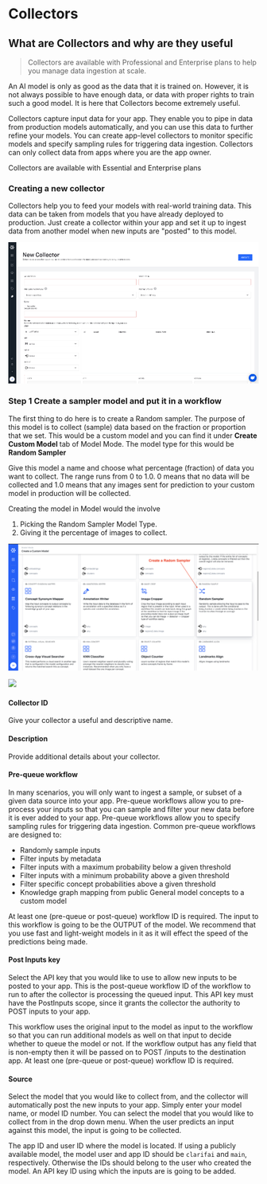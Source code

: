 # Collectors

## What are Collectors and why are they useful

> Collectors are available with Professional and Enterprise plans to help you manage data ingestion at scale.

An AI model is only as good as the data that it is trained on. However, it is not always possible to have enough data, or data with proper rights to train such a good model. It is here that Collectors become extremely useful.

Collectors capture input data for your app. They enable you to pipe in data from production models automatically, and you can use this data to further refine your models. You can create app-level collectors to monitor specific models and specify sampling rules for triggering data ingestion. Collectors can only collect data from apps where you are the app owner.

Collectors are available with Essential and Enterprise plans


### Creating a new collector

Collectors help you to feed your models with real-world training data. This data can be taken from models that you have already deployed to production. Just create a collector within your app and set it up to ingest data from another model when new inputs are "posted" to this model.


![](../../../.gitbook/assets/create_new_collector.jpg)

### Step 1 Create a sampler model and put it in a workflow
The first thing to do here is to create a Random sampler. The purpose of this model is to collect (sample) data based on the fraction or proportion that
we set. This would be a custom model and you can find it under **Create Custom Model** tab of Model Mode. The model type for this would be **Random Sampler**

Give this model a name and choose what percentage (fraction) of data you want to collect. The range runs from 0 to 1.0. 0 means that no data will be collected
and 1.0 means that any images sent for prediction to your custom model in production will be collected.

Creating the model in Model would the involve
1. Picking the Random Sampler Model Type.
2. Giving it the percentage of images to collect.

![](images/random_sampler_model_mode.png)

![](../../../.images/random_sample_args.png)


#### Collector ID

Give your collector a useful and descriptive name.

#### Description

Provide additional details about your collector.

#### Pre-queue workflow

In many scenarios, you will only want to ingest a sample, or subset of a given data source into your app. Pre-queue workflows allow you to pre-process your inputs so that you can sample and filter your new data before it is ever added to your app. Pre-queue workflows allow you to specify sampling rules for triggering data ingestion. Common pre-queue workflows are designed to:

* Randomly sample inputs
* Filter inputs by metadata
* Filter inputs with a maximum probability below a given threshold
* Filter inputs with a minimum probability above a given threshold
* Filter specific concept probabilities above a given threshold
* Knowledge graph mapping from public General model concepts to a custom model

At least one \(pre-queue or post-queue\) workflow ID is required. The input to this workflow is going to be the OUTPUT of the model. We recommend that you use fast and light-weight models in it as it will effect the speed of the predictions being made.

#### Post Inputs key

Select the API key that you would like to use to allow new inputs to be posted to your app. This is the post-queue workflow ID of the workflow to run to after the collector is processing the queued input. This API key must have the PostInputs scope, since it grants the collector the authority to POST inputs to your app.

This workflow uses the original input to the model as input to the workflow so that you can run additional models as well on that input to decide whether to queue the model or not. If the workflow output has any field that is non-empty then it will be passed on to POST /inputs to the destination app. At least one \(pre-queue or post-queue\) workflow ID is required.

#### Source

Select the model that you would like to collect from, and the collector will automatically post the new inputs to your app. Simply enter your model name, or model ID number. You can select the model that you would like to collect from in the drop down menu. When the user predicts an input against this model, the input is going to be collected.

The app ID and user ID where the model is located. If using a publicly available model, the model user and app ID should be `clarifai` and `main`, respectively. Otherwise the IDs should belong to the user who created the model. An API key ID using which the inputs are is going to be added.
